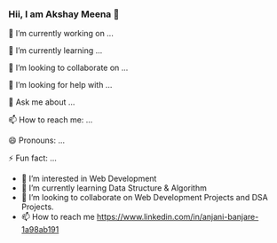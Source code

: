 ### Hii, I am Akshay Meena 👋

🔭 I’m currently working on ...

🌱 I’m currently learning ...

👯 I’m looking to collaborate on ...

🤔 I’m looking for help with ...

💬 Ask me about ...

📫 How to reach me: ...

😄 Pronouns: ...

⚡ Fun fact: ...

- 👀 I’m interested in Web Development
- 🌱 I’m currently learning Data Structure & Algorithm
- 💞️ I’m looking to collaborate on Web Development Projects and DSA Projects.
- 📫 How to reach me https://www.linkedin.com/in/anjani-banjare-1a98ab191
